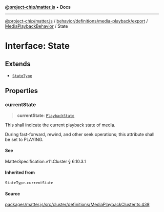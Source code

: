 [**@project-chip/matter.js**](../../../../../../../README.md) • **Docs**

***

[@project-chip/matter.js](../../../../../../../modules.md) / [behavior/definitions/media-playback/export](../../../README.md) / [MediaPlaybackBehavior](../README.md) / State

# Interface: State

## Extends

- [`StateType`](../../../-internal-/README.md#statetype)

## Properties

### currentState

> **currentState**: [`PlaybackState`](../../../../../../../cluster/export/namespaces/MediaPlayback/enumerations/PlaybackState.md)

This shall indicate the current playback state of media.

During fast-forward, rewind, and other seek operations; this attribute shall be set to PLAYING.

#### See

MatterSpecification.v11.Cluster § 6.10.3.1

#### Inherited from

`StateType.currentState`

#### Source

[packages/matter.js/src/cluster/definitions/MediaPlaybackCluster.ts:438](https://github.com/project-chip/matter.js/blob/7a8cbb56b87d4ccf34bec5a9a95ab40a1711324f/packages/matter.js/src/cluster/definitions/MediaPlaybackCluster.ts#L438)
